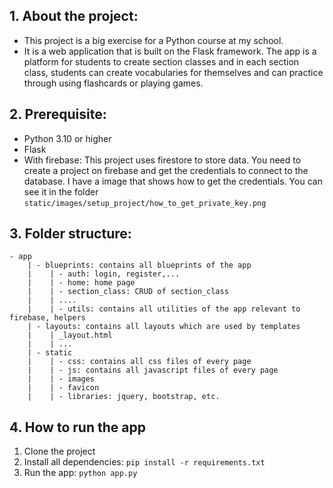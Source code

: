 ## 1. About the project:
- This project is a big exercise for a Python course at my school.
- It is a web application that is built on the Flask framework. The app is a platform for students to create section classes and in each section class, students can create vocabularies for themselves and can practice through using flashcards or playing games.

## 2. Prerequisite:
- Python 3.10 or higher
- Flask
- With firebase: This project uses firestore to store data. You need to create a project on firebase and get the credentials to connect to the database. I have a image that shows how to get the credentials. You can see it in the folder `static/images/setup_project/how_to_get_private_key.png` 

## 3. Folder structure:
```
- app
    | - blueprints: contains all blueprints of the app
    |    | - auth: login, register,...
    |    | - home: home page
    |    | - section_class: CRUD of section_class
    |    | ....
    |    | - utils: contains all utilities of the app relevant to firebase, helpers
    | - layouts: contains all layouts which are used by templates
    |    | _layout.html
    |    | ...
    | - static
    |    | - css: contains all css files of every page
    |    | - js: contains all javascript files of every page
    |    | - images
    |    | - favicon
    |    | - libraries: jquery, bootstrap, etc.
```

## 4. How to run the app
1. Clone the project
2. Install all dependencies: `pip install -r requirements.txt`
3. Run the app: `python app.py`

